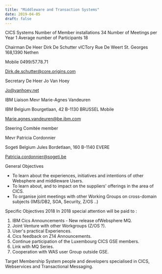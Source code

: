 ```yaml
---
title: "Middleware and Transaction Systems"
date: 2019-04-05
draft: false
---
```



CICS Systems
Number of Member installations       34
Number of Meetings per Year               1
Average number of Participants       18
 

Chairman
De Heer Dirk De Schutter
vICTory
Rue De Weert St. Georges 168,1390 Nethen

Mobile          0499/57.78.71                                                                              

Dirk.de.schutter@core.origins.com
  

Secretary
De Heer Jo Van Hoey

Jo@vanhoey.net

 

IBM Liaison
Mevr Marie-Agnes Vandeuren

IBM Belgium
Bourgetlaan, 42
B-1130  BRUSSEL
Mobile          

Marie.agnes.vandeuren@be.ibm.com

 

Steering Comitée member

Mevr Patricia Cordonnier

Sogeti Belgium
Jules Bordetlaan, 160
B-1140  EVERE

Patricia.cordonnier@sogeti.be

 

 

 

General Objectives
-   To learn about the experiences, initiatives and intentions of other Websphere and middleware Users.
-   To learn about, and to impact on the suppliers' offerings in the area of CICS.
-   To organise joint meetings with other Working Groups on cross-domain subjects (IMS/DB2, SOA, Security, Z/OS ..)
 

Specific Objectives 2018
In 2018 special attention will be paid to :
1. IBM Cics Announcements - New release ofWebsphere MQ.
2. Joint Venture with other Workgroups (Z/OS ?).
3. User's practical Experiences.
4. Cics feedback on Z14 Announcements.
5. Continue participation of the Luxembourg CICS GSE members.
6. Link with MQ Series.
7. Cooperation with WAS user Group outside GSE.

Target Membership
System people and developers specialised in CICS, Webservices and Transactional Messaging.
